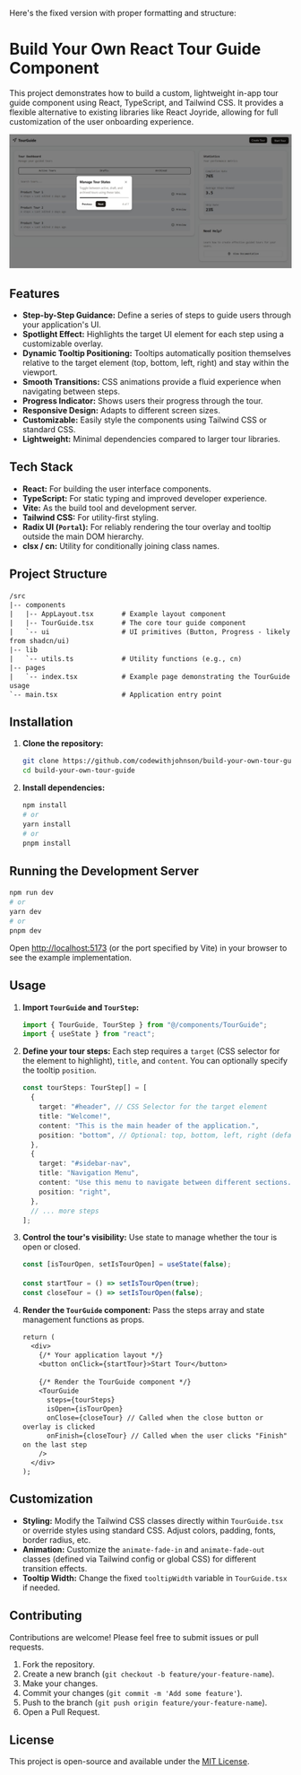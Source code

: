 Here's the fixed version with proper formatting and structure:

# Build Your Own React Tour Guide Component

This project demonstrates how to build a custom, lightweight in-app tour guide component using React, TypeScript, and Tailwind CSS. It provides a flexible alternative to existing libraries like React Joyride, allowing for full customization of the user onboarding experience.

![alt text](public/guide-tour-final-demo.jpg)

## Features

- **Step-by-Step Guidance:** Define a series of steps to guide users through your application's UI.
- **Spotlight Effect:** Highlights the target UI element for each step using a customizable overlay.
- **Dynamic Tooltip Positioning:** Tooltips automatically position themselves relative to the target element (top, bottom, left, right) and stay within the viewport.
- **Smooth Transitions:** CSS animations provide a fluid experience when navigating between steps.
- **Progress Indicator:** Shows users their progress through the tour.
- **Responsive Design:** Adapts to different screen sizes.
- **Customizable:** Easily style the components using Tailwind CSS or standard CSS.
- **Lightweight:** Minimal dependencies compared to larger tour libraries.

## Tech Stack

- **React:** For building the user interface components.
- **TypeScript:** For static typing and improved developer experience.
- **Vite:** As the build tool and development server.
- **Tailwind CSS:** For utility-first styling.
- **Radix UI (`Portal`):** For reliably rendering the tour overlay and tooltip outside the main DOM hierarchy.
- **clsx / cn:** Utility for conditionally joining class names.

## Project Structure

```
/src
|-- components
|   |-- AppLayout.tsx       # Example layout component
|   |-- TourGuide.tsx       # The core tour guide component
|   `-- ui                  # UI primitives (Button, Progress - likely from shadcn/ui)
|-- lib
|   `-- utils.ts            # Utility functions (e.g., cn)
|-- pages
|   `-- index.tsx           # Example page demonstrating the TourGuide usage
`-- main.tsx                # Application entry point
```

## Installation

1. **Clone the repository:**

   ```bash
   git clone https://github.com/codewithjohnson/build-your-own-tour-guide.git
   cd build-your-own-tour-guide
   ```

2. **Install dependencies:**
   ```bash
   npm install
   # or
   yarn install
   # or
   pnpm install
   ```

## Running the Development Server

```bash
npm run dev
# or
yarn dev
# or
pnpm dev
```

Open [http://localhost:5173](http://localhost:5173) (or the port specified by Vite) in your browser to see the example implementation.

## Usage

1. **Import `TourGuide` and `TourStep`:**

   ```typescript
   import { TourGuide, TourStep } from "@/components/TourGuide";
   import { useState } from "react";
   ```

2. **Define your tour steps:**
   Each step requires a `target` (CSS selector for the element to highlight), `title`, and `content`. You can optionally specify the tooltip `position`.

   ```typescript
   const tourSteps: TourStep[] = [
     {
       target: "#header", // CSS Selector for the target element
       title: "Welcome!",
       content: "This is the main header of the application.",
       position: "bottom", // Optional: top, bottom, left, right (default: bottom)
     },
     {
       target: "#sidebar-nav",
       title: "Navigation Menu",
       content: "Use this menu to navigate between different sections.",
       position: "right",
     },
     // ... more steps
   ];
   ```

3. **Control the tour's visibility:**
   Use state to manage whether the tour is open or closed.

   ```typescript
   const [isTourOpen, setIsTourOpen] = useState(false);

   const startTour = () => setIsTourOpen(true);
   const closeTour = () => setIsTourOpen(false);
   ```

4. **Render the `TourGuide` component:**
   Pass the steps array and state management functions as props.

   ```tsx
   return (
     <div>
       {/* Your application layout */}
       <button onClick={startTour}>Start Tour</button>

       {/* Render the TourGuide component */}
       <TourGuide
         steps={tourSteps}
         isOpen={isTourOpen}
         onClose={closeTour} // Called when the close button or overlay is clicked
         onFinish={closeTour} // Called when the user clicks "Finish" on the last step
       />
     </div>
   );
   ```

## Customization

- **Styling:** Modify the Tailwind CSS classes directly within `TourGuide.tsx` or override styles using standard CSS. Adjust colors, padding, fonts, border radius, etc.
- **Animation:** Customize the `animate-fade-in` and `animate-fade-out` classes (defined via Tailwind config or global CSS) for different transition effects.
- **Tooltip Width:** Change the fixed `tooltipWidth` variable in `TourGuide.tsx` if needed.

## Contributing

Contributions are welcome! Please feel free to submit issues or pull requests.

1. Fork the repository.
2. Create a new branch (`git checkout -b feature/your-feature-name`).
3. Make your changes.
4. Commit your changes (`git commit -m 'Add some feature'`).
5. Push to the branch (`git push origin feature/your-feature-name`).
6. Open a Pull Request.

## License

This project is open-source and available under the [MIT License](LICENSE). <!-- Add a LICENSE file if you want -->
